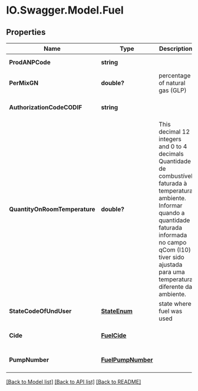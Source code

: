 # IO.Swagger.Model.Fuel
## Properties

Name | Type | Description | Notes
------------ | ------------- | ------------- | -------------
**ProdANPCode** | **string** |  | [default to null]
**PerMixGN** | **double?** | percentage of natural gas (GLP) | [optional] [default to null]
**AuthorizationCodeCODIF** | **string** |  | [optional] [default to null]
**QuantityOnRoomTemperature** | **double?** | This decimal 12 integers and 0 to 4 decimals Quantidade de combustível faturada à temperatura ambiente. Informar quando a quantidade faturada informada no campo qCom (I10) tiver sido ajustada para uma temperatura diferente da ambiente.  | [optional] [default to null]
**StateCodeOfUndUser** | [**StateEnum**](StateEnum.md) | state where fuel was used | [default to null]
**Cide** | [**FuelCide**](FuelCide.md) |  | [optional] [default to null]
**PumpNumber** | [**FuelPumpNumber**](FuelPumpNumber.md) |  | [optional] [default to null]

[[Back to Model list]](../README.md#documentation-for-models) [[Back to API list]](../README.md#documentation-for-api-endpoints) [[Back to README]](../README.md)


